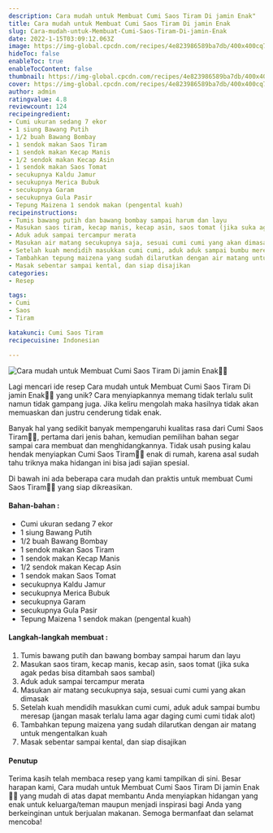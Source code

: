 ```yaml
---
description: Cara mudah untuk Membuat Cumi Saos Tiram Di jamin Enak"
title: Cara mudah untuk Membuat Cumi Saos Tiram Di jamin Enak
slug: Cara-mudah-untuk-Membuat-Cumi-Saos-Tiram-Di-jamin-Enak
date: 2022-1-15T03:09:12.063Z
image: https://img-global.cpcdn.com/recipes/4e823986589ba7db/400x400cq70/photo.jpg
hideToc: false
enableToc: true
enableTocContent: false
thumbnail: https://img-global.cpcdn.com/recipes/4e823986589ba7db/400x400cq70/photo.jpg
cover: https://img-global.cpcdn.com/recipes/4e823986589ba7db/400x400cq70/photo.jpg
author: admin
ratingvalue: 4.8
reviewcount: 124
recipeingredient:
- Cumi ukuran sedang 7 ekor
- 1 siung Bawang Putih
- 1/2 buah Bawang Bombay
- 1 sendok makan Saos Tiram
- 1 sendok makan Kecap Manis
- 1/2 sendok makan Kecap Asin
- 1 sendok makan Saos Tomat
- secukupnya Kaldu Jamur
- secukupnya Merica Bubuk
- secukupnya Garam
- secukupnya Gula Pasir
- Tepung Maizena 1 sendok makan (pengental kuah)
recipeinstructions:
- Tumis bawang putih dan bawang bombay sampai harum dan layu
- Masukan saos tiram, kecap manis, kecap asin, saos tomat (jika suka agak pedas bisa ditambah saos sambal)
- Aduk aduk sampai tercampur merata
- Masukan air matang secukupnya saja, sesuai cumi cumi yang akan dimasak
- Setelah kuah mendidih masukkan cumi cumi, aduk aduk sampai bumbu meresap (jangan masak terlalu lama agar daging cumi cumi tidak alot)
- Tambahkan tepung maizena yang sudah dilarutkan dengan air matang untuk mengentalkan kuah
- Masak sebentar sampai kental, dan siap disajikan
categories:
- Resep

tags:
- Cumi
- Saos
- Tiram

katakunci: Cumi Saos Tiram
recipecuisine: Indonesian

---
```


![Cara mudah untuk Membuat Cumi Saos Tiram Di jamin Enak👩‍🍳](https://img-global.cpcdn.com/recipes/4e823986589ba7db/400x400cq70/photo.jpg)

Lagi mencari ide resep Cara mudah untuk Membuat Cumi Saos Tiram Di jamin Enak👩‍🍳 yang unik? Cara menyiapkannya memang tidak terlalu sulit namun tidak gampang juga. Jika keliru mengolah maka hasilnya tidak akan memuaskan dan justru cenderung tidak enak.

Banyak hal yang sedikit banyak mempengaruhi kualitas rasa dari Cumi Saos Tiram👩‍🍳, pertama dari jenis bahan, kemudian pemilihan bahan segar sampai cara membuat dan menghidangkannya. Tidak usah pusing kalau hendak menyiapkan Cumi Saos Tiram👩‍🍳 enak di rumah, karena asal sudah tahu triknya maka hidangan ini bisa jadi sajian spesial.

Di bawah ini ada beberapa cara mudah dan praktis untuk membuat Cumi Saos Tiram👩‍🍳 yang siap dikreasikan.

<!--inarticleads1-->

#### Bahan-bahan :

- Cumi ukuran sedang 7 ekor
- 1 siung Bawang Putih
- 1/2 buah Bawang Bombay
- 1 sendok makan Saos Tiram
- 1 sendok makan Kecap Manis
- 1/2 sendok makan Kecap Asin
- 1 sendok makan Saos Tomat
- secukupnya Kaldu Jamur
- secukupnya Merica Bubuk
- secukupnya Garam
- secukupnya Gula Pasir
- Tepung Maizena 1 sendok makan (pengental kuah)

<!--inarticleads2-->

#### Langkah-langkah membuat :

1. Tumis bawang putih dan bawang bombay sampai harum dan layu
1. Masukan saos tiram, kecap manis, kecap asin, saos tomat (jika suka agak pedas bisa ditambah saos sambal)
1. Aduk aduk sampai tercampur merata
1. Masukan air matang secukupnya saja, sesuai cumi cumi yang akan dimasak
1. Setelah kuah mendidih masukkan cumi cumi, aduk aduk sampai bumbu meresap (jangan masak terlalu lama agar daging cumi cumi tidak alot)
1. Tambahkan tepung maizena yang sudah dilarutkan dengan air matang untuk mengentalkan kuah
1. Masak sebentar sampai kental, dan siap disajikan

#### Penutup

Terima kasih telah membaca resep yang kami tampilkan di sini. Besar harapan kami, Cara mudah untuk Membuat Cumi Saos Tiram Di jamin Enak👩‍🍳 yang mudah di atas dapat membantu Anda menyiapkan hidangan yang enak untuk keluarga/teman maupun menjadi inspirasi bagi Anda yang berkeinginan untuk berjualan makanan. Semoga bermanfaat dan selamat mencoba!